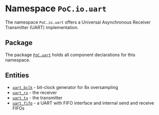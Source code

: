 # Namespace `PoC.io.uart`

The namespace `PoC.io.uart` offers a Universal Asynchronous Receiver Transmitter (UART) implementation.

 [pmod]: https://www.digilentinc.com/Pmods/Digilent-Pmod_%20Interface_Specification.pdf

## Package

The package [`PoC.uart`][uart.pkg] holds all component declarations for this namespace.


## Entities

 -  [`uart_bclk`][uart_bclk] - bit-clock generator for 8x oversampling
 -  [`uart_rx`][uart_rx] - the receiver
 -  [`uart_tx`][uart_tx] - the transmitter
 -  [`uart_fifo`][uart_fifo] - a UART with FIFO interface and internal send and receive FIFOs 


 [uart.pkg]:			uart.pkg.vhdl

 [uart_bclk]:			uart_bclk.vhdl
 [uart_rx]:			  uart_rx.vhdl
 [uart_tx]:			  uart_tx.vhdl
 [uart_fifo]:		  uart_fifo.vhdl
